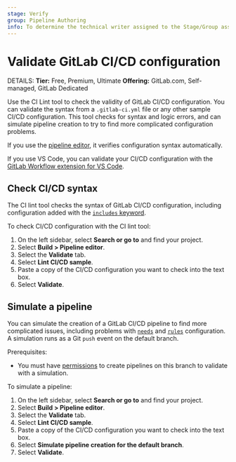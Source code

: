 ```yaml
---
stage: Verify
group: Pipeline Authoring
info: To determine the technical writer assigned to the Stage/Group associated with this page, see https://handbook.gitlab.com/handbook/product/ux/technical-writing/#assignments
---
```


# Validate GitLab CI/CD configuration

DETAILS:
**Tier:** Free, Premium, Ultimate
**Offering:** GitLab.com, Self-managed, GitLab Dedicated

Use the CI Lint tool to check the validity of GitLab CI/CD configuration.
You can validate the syntax from a `.gitlab-ci.yml` file or any other sample CI/CD configuration.
This tool checks for syntax and logic errors, and can simulate pipeline
creation to try to find more complicated configuration problems.

If you use the [pipeline editor](../pipeline_editor/index.md), it verifies configuration
syntax automatically.

If you use VS Code, you can validate your CI/CD configuration with the
[GitLab Workflow extension for VS Code](../../editor_extensions/visual_studio_code/index.md).

## Check CI/CD syntax

The CI lint tool checks the syntax of GitLab CI/CD configuration, including
configuration added with the [`includes` keyword](index.md#include).

To check CI/CD configuration with the CI lint tool:

1. On the left sidebar, select **Search or go to** and find your project.
1. Select **Build > Pipeline editor**.
1. Select the **Validate** tab.
1. Select **Lint CI/CD sample**.
1. Paste a copy of the CI/CD configuration you want to check into the text box.
1. Select **Validate**.

## Simulate a pipeline

You can simulate the creation of a GitLab CI/CD pipeline to find more complicated issues,
including problems with [`needs`](index.md#needs) and [`rules`](index.md#rules)
configuration. A simulation runs as a Git `push` event on the default branch.

Prerequisites:

- You must have [permissions](../../user/permissions.md#project-members-permissions)
  to create pipelines on this branch to validate with a simulation.

To simulate a pipeline:

1. On the left sidebar, select **Search or go to** and find your project.
1. Select **Build > Pipeline editor**.
1. Select the **Validate** tab.
1. Select **Lint CI/CD sample**.
1. Paste a copy of the CI/CD configuration you want to check into the text box.
1. Select **Simulate pipeline creation for the default branch**.
1. Select **Validate**.
